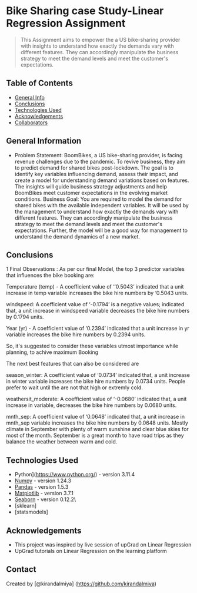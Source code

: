 # Bike Sharing case Study-Linear Regression Assignment


> This Assignment aims to empower the a US bike-sharing provider with insights to understand how exactly the demands vary with different features. They can accordingly manipulate the business strategy to meet the demand levels and meet the customer's expectations.




## Table of Contents

- [General Info](#general-information)
- [Conclusions](#conclusions)
- [Technologies Used](#technologies-used)
- [Acknowledgements](#acknowledgements)
- [Collaborators](#collaborators)

<!-- You can include any other section that is pertinent to your problem -->

## General Information
- Problem Statement:
BoomBikes, a US bike-sharing provider, is facing revenue challenges due to the pandemic. To revive business, they aim to predict demand for shared bikes post-lockdown. The goal is to identify key variables influencing demand, assess their impact, and create a model for understanding demand variations based on features. The insights will guide business strategy adjustments and help BoomBikes meet customer expectations in the evolving market conditions.
Business Goal:
You are required to model the demand for shared bikes with the available independent variables. It will be used by the management to understand how exactly the demands vary with different features. They can accordingly manipulate the business strategy to meet the demand levels and meet the customer's expectations. Further, the model will be a good way for management to understand the demand dynamics of a new market.


## Conclusions
1 Final Observations :
As per our final Model, the top 3 predictor variables that influences the bike booking are:

Temperature (temp) - A coefficient value of ‘‘0.5043’ indicated that a unit increase in temp variable increases the bike hire numbers by ‘0.5043 units.

windspeed: A coefficient value of ‘-0.1794’ is a negative values; indicated that, a unit increase in windspeed variable decreases the bike hire numbers by 0.1794 units.

Year (yr) - A coefficient value of ‘0.2394’ indicated that a unit increase in yr variable increases the bike hire numbers by 0.2394 units.

So, it's suggested to consider these variables utmost importance while planning, to achive maximum Booking

The next best features that can also be considered are

season_winter: A coefficient value of ‘0.0734’ indicated that, a unit increase in winter variable increases the bike hire numbers by 0.0734 units. People prefer to wait until the are not that high or extremly cold.

weathersit_moderate: A coefficient value of ‘-0.0680’ indicated that, a unit increase in variable, decreases the bike hire numbers by 0.0680 units.

mnth_sep: A coefficient value of ‘0.0648’ indicated that, a unit increase in mnth_sep variable increases the bike hire numbers by 0.0648 units. Mostly climate in September with plenty of warm sunshine and clear blue skies for most of the month. September is a great month to have road trips as they balance the weather between warm and cold.



## Technologies Used
- Python](https://www.python.org/) - version 3.11.4
- [Numpy](https://numpy.org/) - version 1.24.3
- [Pandas](https://pandas.pydata.org/) - version 1.5.3
- [Matplotlib](https://matplotlib.org/) - version 3.7.1
- [Seaborn](https://seaborn.pydata.org/) - version 0.12.2\
- [sklearn]
- [statsmodels]

<!-- As the libraries versions keep on changing, it is recommended to mention the version of library used in this project -->

## Acknowledgements
- This project was inspired by live session of upGrad on Linear Regression
- UpGrad tutorials on Linear Regression on the learning platform

## Contact
Created by [@kirandalmiya]  (https://github.com/kirandalmiya)

